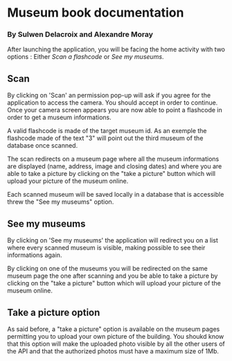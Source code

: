<h1>Museum book documentation</h1>

<h3>By Sulwen Delacroix and Alexandre Moray</h3>

After launching the application, you will be facing the home activity with two options : Either *Scan a flashcode* or *See my museums*.

<h2>Scan</h2>

By clicking on 'Scan' an permission pop-up will ask if you agree for the application to access the camera. You should accept in order to continue.
Once your camera screen appears you are now able to point a flashcode in order to get a museum informations.

A valid flashcode is made of the target museum id. As an exemple the flashcode made of the text "3" will point out the third museum of the database once scanned.

The scan redirects on a museum page where all the museum informations are displayed (name, address, image and closing dates) and where you are able to
take a picture by clicking on the "take a picture" button which will upload your picture of the museum online.

Each scanned museum will be saved locally in a database that is accessible threw the "See my museums" option.

<h2>See my museums</h2>

By clicking on 'See my museums' the application will redirect you on a list where every scanned museum is visible, making possible to see their informations again.

By clicking on one of the museums you will be redirected on the same museum page the one after scanning and you be able to
take a picture by clicking on the "take a picture" button which will upload your picture of the museum online.

<h2>Take a picture option</h2>

As said before, a "take a picture" option is available on the museum pages permitting you to upload your own picture of the building. You shoukd know that this option will
make the uploaded photo visible by all the other users of the API and that the authorized photos must have a maximum size of 1Mb.





